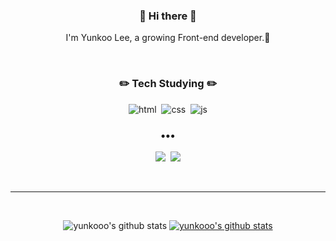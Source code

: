 <h3 align=center>👋 Hi there 👋</h3>
<p align="center">
I'm Yunkoo Lee, a growing Front-end developer.🌱
</p>
<br>
<h3 align=center>✏️ Tech Studying ✏️</h3>  
<p align=center>
<img alt="html" src ="https://img.shields.io/badge/HTML-E34F26.svg?&style=flat&logo=HTML5&logoColor=white"/>&nbsp
<img alt="css" src ="https://img.shields.io/badge/CSS3-1572B6.svg?&style=flat&logo=css3&logoColor=white"/>&nbsp
<img alt="js" src ="https://img.shields.io/badge/JavaScript-F7DF1E.svg?&style=flat&logo=JavaScript&logoColor=white"/>

</p>

<h3 align="center">•••</h3>
<p align=center>
<a href="https://velog.io/@yunkooo" target="_blank"><img src="https://img.shields.io/badge/Velog-11B48A?style=flat-square&logo=Vimeo&logoColor=white"></a>&nbsp
<a href="mailto:yunkoooooo@gmail.com" target="_blank"><img src="https://img.shields.io/badge/Gmail-d14836?style=flat-square&logo=Gmail&logoColor=white"></a>
</p>
<br>

---
<br>
<div align=center>

![yunkooo's github stats](https://github-readme-stats.vercel.app/api?username=yunkooo&show_icons=true&theme=synthwave)
[![yunkooo's github stats](https://github-readme-stats.vercel.app/api/top-langs/?username=yunkooo&show_icons=true&hide_border=true&title_color=004386&icon_color=004386&layout=compact)](https://github.com/yunkooo)






<!--
**yunkooo/yunkooo** is a ✨ _special_ ✨ repository because its `README.md` (this file) appears on your GitHub profile.

Here are some ideas to get you started:

- 🔭 I’m currently working on ...
- 🌱 I’m currently learning ...
- 👯 I’m looking to collaborate on ...
- 🤔 I’m looking for help with ...
- 💬 Ask me about ...
- 📫 How to reach me: ...
- 😄 Pronouns: ...
- ⚡ Fun fact: ...
-->


